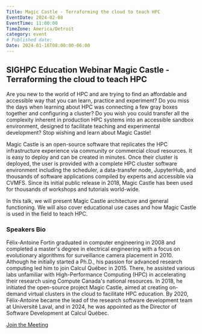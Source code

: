 ```yaml
---
Title: Magic Castle - Terraforming the cloud to teach HPC
EventDate: 2024-02-08
EventTime: 11:00:00
TimeZone: America/Detroit
category: event
# Published date:
Date: 2024-01-16T08:00:00-06:00
---
```


## SIGHPC Education Webinar Magic Castle - Terraforming the cloud to teach HPC

Are you new to the world of HPC and are trying to find an affordable and accessible way that you can learn, practice and experiment? Do you miss the days when learning about HPC was  connecting a few gray boxes together and configuring a cluster? Do you wish you could transfer all the complexity inherent in production HPC systems into an accessible sandbox environment, designed to facilitate teaching and experimental development? Stop wishing and learn about Magic Castle!

Magic Castle is an open-source software that replicates the HPC infrastructure experience via community or commercial cloud resources. It is easy to deploy and can be created in minutes. Once their cluster is deployed, the user is provided with a complete HPC cluster software environment including the scheduler, a data-transfer node, JupyterHub, and thousands of software applications compiled by experts and accessible via CVMFS. Since its initial public release in 2018, Magic Castle has been used for thousands of workshops and tutorials world-wide.

In this talk, we will present Magic Castle architecture and general functioning. We will also cover educational use cases and how Magic Castle is used in the field to teach HPC.

### Speakers Bio

Félix-Antoine Fortin graduated in computer engineering in 2008 and completed a master's degree in electrical engineering with a focus on evolutionary algorithms for surveillance camera placement in 2010. Although he initially started a Ph.D., his passion for advanced research computing led him to join Calcul Québec in 2015. There, he assisted various labs unfamiliar with High-Performance Computing (HPC) in accelerating their research using Compute Canada's national resources. In 2018, he initiated the open-source project Magic Castle, aimed at creating on-demand virtual clusters in the cloud to facilitate HPC education. By 2020, Félix-Antoine became the lead of the research software development team at Université Laval, and in 2024, he was appointed as the Director of Software Development at Calcul Québec.

[Join the Meeting](https://us02web.zoom.us/j/86752127589?pwd=ckpHdHdzM1k5WCt4cmExRTZkbWlJZz09)
